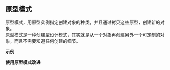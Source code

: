 ## 原型模式

原型模式，用原型实例指定创建对象的种类，并且通过拷贝这些原型，创建新的对象。  
原型模式是一种创建型设计模式，其实就是从一个对象再创建另外一个可定制的对象，而且不需要知道任何创建的细节。

**示例**


**使用原型模式改进**

